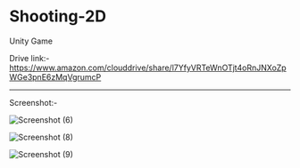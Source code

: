 # Shooting-2D
Unity Game

Drive link:- 
https://www.amazon.com/clouddrive/share/l7YfyVRTeWnOTjt4oRnJNXoZpWGe3pnE6zMqVgrumcP


-----------------------------------------------------------------------------------
Screenshot:-


![Screenshot (6)](https://user-images.githubusercontent.com/32616992/76394990-6643f880-639c-11ea-8e7f-994adc09355a.png)


![Screenshot (8)](https://user-images.githubusercontent.com/32616992/76395226-d5b9e800-639c-11ea-92f2-2f55489182ec.png)


![Screenshot (9)](https://user-images.githubusercontent.com/32616992/76395293-f84c0100-639c-11ea-9a95-97170c0a3faa.png)
